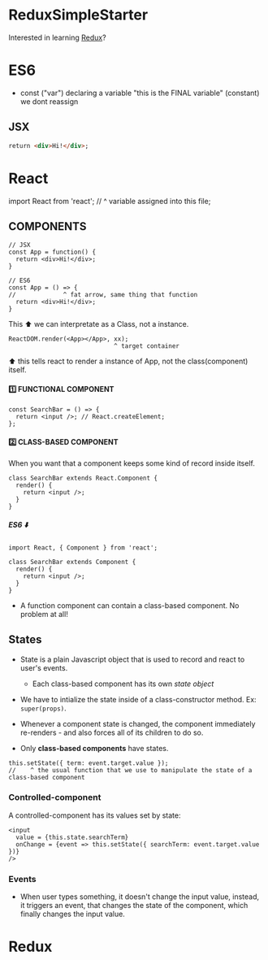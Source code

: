 # ReduxSimpleStarter

Interested in learning [Redux](https://www.udemy.com/react-redux/)?

# ES6

* const ("var")
declaring a variable
"this is the FINAL variable" (constant)
we dont reassign

## JSX

```HTML
return <div>Hi!</div>;
```

# React

import React from 'react';
//     ^ variable assigned into this file;

## COMPONENTS
```JSX
// JSX
const App = function() {
  return <div>Hi!</div>;
}
```

```JSX
// ES6
const App = () => {
//             ^ fat arrow, same thing that function
  return <div>Hi!</div>;
}
```
This :arrow_up: we can interpretate as a Class, not a instance.

```JSX
ReactDOM.render(<App></App>, xx);
                             ^ target container
```
:arrow_up: this tells react to render a instance of App, not the class(component) itself.

#### :one: FUNCTIONAL COMPONENT
```JS
const SearchBar = () => {
  return <input />; // React.createElement;
};
```

#### :two: CLASS-BASED COMPONENT
When you want that a component keeps some kind of record inside itself.

```JSX
class SearchBar extends React.Component {
  render() {
    return <input />;
  }
}
``` 
##### ES6 :arrow_down:
```ES6
import React, { Component } from 'react';

class SearchBar extends Component {
  render() {
    return <input />;
  }
}
```

* A function component can contain a class-based component. No problem at all!

## States

* State is a plain Javascript object that is used to record and react to user's events.
  * Each class-based component has its own *state object*
  
* We have to intialize the state inside of a class-constructor method. Ex: `super(props)`.
  
* Whenever a component state is changed, the component immediately re-renders - and also forces all of its children to do so.

* Only **class-based components** have states.

```JSX
this.setState({ term: event.target.value });
//    ^ the usual function that we use to manipulate the state of a class-based component
```

### Controlled-component
A controlled-component has its values set by state:
```JSX
<input
  value = {this.state.searchTerm}
  onChange = {event => this.setState({ searchTerm: event.target.value })}
/>
```

### Events
* When user types something, it doesn't change the input value, instead, it triggers an event, that changes the state of the component, which finally changes the input value.


# Redux

